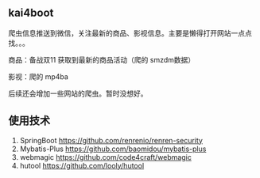 ## kai4boot

爬虫信息推送到微信，关注最新的商品、影视信息。主要是懒得打开网站一点点找。。。

商品：备战双11  获取到最新的商品活动（爬的 smzdm数据）

影视：爬的 mp4ba

后续还会增加一些网站的爬虫。暂时没想好。

## 使用技术

1. SpringBoot    https://github.com/renrenio/renren-security
2. Mybatis-Plus https://github.com/baomidou/mybatis-plus
3. webmagic     https://github.com/code4craft/webmagic
4. hutool           https://github.com/looly/hutool













